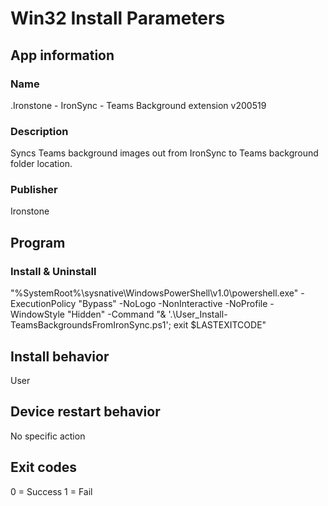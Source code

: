 # Win32 Install Parameters



## App information
### Name
.Ironstone - IronSync - Teams Background extension v200519

### Description
Syncs Teams background images out from IronSync to Teams background folder location.

### Publisher
Ironstone



## Program
### Install & Uninstall
"%SystemRoot%\sysnative\WindowsPowerShell\v1.0\powershell.exe" -ExecutionPolicy "Bypass" -NoLogo -NonInteractive -NoProfile -WindowStyle "Hidden" -Command "& '.\User_Install-TeamsBackgroundsFromIronSync.ps1'; exit $LASTEXITCODE"

## Install behavior
User

## Device restart behavior
No specific action

## Exit codes
0 = Success
1 = Fail

